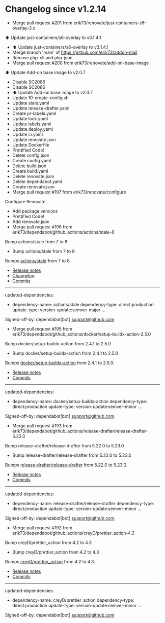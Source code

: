# Changelog since v1.2.14
- Merge pull request #201 from erik73/renovate/just-containers-s6-overlay-3.x

⬆️ Update just-containers/s6-overlay to v3.1.4.1 
- ⬆️ Update just-containers/s6-overlay to v3.1.4.1 
- Merge branch 'main' of https://github.com/erik73/addon-mail 
- Remove php-cli and php-json 
- Merge pull request #200 from erik73/renovate/add-on-base-image

⬆️ Update Add-on base image to v2.0.7 
- Disable SC2086 
- Disable SC2086 
- ⬆️ Update Add-on base image to v2.0.7 
- Update 10-create-config.sh 
- Update stale.yaml 
- Update release-drafter.yaml 
- Create pr-labels.yaml 
- Update lock.yaml 
- Update labels.yaml 
- Update deploy.yaml 
- Update ci.yaml 
- Update renovate.json 
- Update Dockerfile 
- Prettified Code! 
- Delete config.json 
- Create config.yaml 
- Delete build.json 
- Create build.yaml 
- Delete renovate.json 
- Delete dependabot.yaml 
- Create renovate.json 
- Merge pull request #197 from erik73/renovate/configure

Configure Renovate 
- Add package versions 
- Prettified Code! 
- Add renovate.json 
- Merge pull request #196 from erik73/dependabot/github_actions/actions/stale-8

Bump actions/stale from 7 to 8 
- Bump actions/stale from 7 to 8

Bumps [actions/stale](https://github.com/actions/stale) from 7 to 8.
- [Release notes](https://github.com/actions/stale/releases)
- [Changelog](https://github.com/actions/stale/blob/main/CHANGELOG.md)
- [Commits](https://github.com/actions/stale/compare/v7...v8)

---
updated-dependencies:
- dependency-name: actions/stale
  dependency-type: direct:production
  update-type: version-update:semver-major
...

Signed-off-by: dependabot[bot] <support@github.com> 
- Merge pull request #195 from erik73/dependabot/github_actions/docker/setup-buildx-action-2.5.0

Bump docker/setup-buildx-action from 2.4.1 to 2.5.0 
- Bump docker/setup-buildx-action from 2.4.1 to 2.5.0

Bumps [docker/setup-buildx-action](https://github.com/docker/setup-buildx-action) from 2.4.1 to 2.5.0.
- [Release notes](https://github.com/docker/setup-buildx-action/releases)
- [Commits](https://github.com/docker/setup-buildx-action/compare/v2.4.1...v2.5.0)

---
updated-dependencies:
- dependency-name: docker/setup-buildx-action
  dependency-type: direct:production
  update-type: version-update:semver-minor
...

Signed-off-by: dependabot[bot] <support@github.com> 
- Merge pull request #193 from erik73/dependabot/github_actions/release-drafter/release-drafter-5.23.0

Bump release-drafter/release-drafter from 5.22.0 to 5.23.0 
- Bump release-drafter/release-drafter from 5.22.0 to 5.23.0

Bumps [release-drafter/release-drafter](https://github.com/release-drafter/release-drafter) from 5.22.0 to 5.23.0.
- [Release notes](https://github.com/release-drafter/release-drafter/releases)
- [Commits](https://github.com/release-drafter/release-drafter/compare/v5.22.0...v5.23.0)

---
updated-dependencies:
- dependency-name: release-drafter/release-drafter
  dependency-type: direct:production
  update-type: version-update:semver-minor
...

Signed-off-by: dependabot[bot] <support@github.com> 
- Merge pull request #192 from erik73/dependabot/github_actions/creyD/prettier_action-4.3

Bump creyD/prettier_action from 4.2 to 4.3 
- Bump creyD/prettier_action from 4.2 to 4.3

Bumps [creyD/prettier_action](https://github.com/creyD/prettier_action) from 4.2 to 4.3.
- [Release notes](https://github.com/creyD/prettier_action/releases)
- [Commits](https://github.com/creyD/prettier_action/compare/v4.2...v4.3)

---
updated-dependencies:
- dependency-name: creyD/prettier_action
  dependency-type: direct:production
  update-type: version-update:semver-minor
...

Signed-off-by: dependabot[bot] <support@github.com> 
